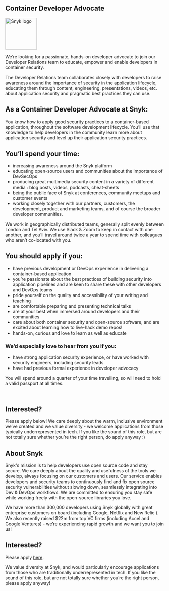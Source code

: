 Container Developer Advocate 
---

<img src="https://res.cloudinary.com/snyk/image/upload/v1537345894/press-kit/brand/logo-black.png" width="100" alt="Snyk logo" />

<p><span style="font-weight: 400;">We’re looking for a passionate, hands-on developer advocate to join our Developer Relations team to educate, empower and enable developers in container security.</span></p>
<p><span style="font-weight: 400;">The Developer Relations team collaborates closely with developers to raise awareness around the importance of security in the application lifecycle, educating them through content, engineering, presentations, videos, etc. about application security and pragmatic best practices they can use.</span></p>
<h2><strong>As a Container Developer Advocate at Snyk:</strong></h2>
<p><span style="font-weight: 400;">You know how to apply good security practices to a container-based application, throughout the software development lifecycle. You’ll use that knowledge to help developers in the community learn more about application security and level up their application security practices.</span></p>
<h2><strong>You’ll spend your time:</strong></h2>
<ul>
<li style="font-weight: 400;"><span style="font-weight: 400;">increasing awareness around the Snyk platform</span></li>
<li style="font-weight: 400;"><span style="font-weight: 400;">educating open-source users and communities about the importance of DevSecOps</span></li>
<li style="font-weight: 400;"><span style="font-weight: 400;">producing great multimedia security content in a variety of different media : blog posts, videos, podcasts, cheat-sheets</span></li>
<li style="font-weight: 400;"><span style="font-weight: 400;">being the public face of Snyk at conferences, community meetups and customer events</span></li>
<li style="font-weight: 400;"><span style="font-weight: 400;">working closely together with our partners, customers, the development, product and marketing teams, and of course the broader developer communities.</span></li>
</ul>
<p><span style="font-weight: 400;">We work in geographically distributed teams, generally split evenly between London and Tel Aviv. We use Slack &amp; Zoom to keep in contact with one another, and you’ll travel around twice a year to spend time with colleagues who aren’t co-located with you.</span></p>
<h2><strong>You should apply if you:</strong></h2>
<ul>
<li style="font-weight: 400;"><span style="font-weight: 400;">have previous development or DevOps experience in delivering a container-based application</span></li>
<li style="font-weight: 400;"><span style="font-weight: 400;">you’re passionate about the best practices of building security into application pipelines and are keen to share these with other developers and DevOps teams</span></li>
<li style="font-weight: 400;"><span style="font-weight: 400;">pride yourself on the quality and accessibility of your writing and teaching</span></li>
<li style="font-weight: 400;"><span style="font-weight: 400;">are comfortable preparing and presenting technical talks</span></li>
<li style="font-weight: 400;"><span style="font-weight: 400;">are at your best when immersed around developers and their communities</span></li>
<li style="font-weight: 400;"><span style="font-weight: 400;">care about both container security and open-source software, and are excited about learning how to live-hack demo repos!</span></li>
<li style="font-weight: 400;"><span style="font-weight: 400;">hands-on, curious and love to learn as well as educate</span></li>
</ul>
<h3><strong>We’d especially love to hear from you if you:</strong></h3>
<ul>
<li style="font-weight: 400;"><span style="font-weight: 400;">have strong application security experience, or have worked with security engineers, including security leads.</span></li>
<li style="font-weight: 400;"><span style="font-weight: 400;">have had previous formal experience in developer advocacy</span></li>
</ul>
<p><span style="font-weight: 400;">You will spend around a quarter of your time travelling, so will need to hold a valid passport at all times.</span></p>
<p> </p>
<h2><strong>Interested?</strong></h2>
<p><span style="font-weight: 400;">Please apply below! We care deeply about the warm, inclusive environment we’ve created and we value diversity - we welcome applications from those typically underrepresented in tech. If you like the sound of this role, but are not totally sure whether you’re the right person, do apply anyway :)</span></p>
<h2><strong>About Snyk</strong></h2>
<p><span style="font-weight: 400;">Snyk's mission is to help developers use open source code and stay secure. We care deeply about the quality and usefulness of the tools we develop, always focusing on our customers and users. Our service enables developers and security teams to continuously find and fix open source security vulnerabilities without slowing down, seamlessly integrating into Dev &amp; DevOps workflows. We are committed to ensuring you stay safe while working freely with the open-source libraries you love. </span></p>
<p><span style="font-weight: 400;">We have more than 300,000 developers using Snyk globally with great enterprise customers on board (including Google, Netflix and New Relic ). We also recently raised $22m from top VC firms (including Accel and Google Ventures) - we’re experiencing rapid growth and we want you to join us!</span></p>

Interested?
---

Please apply [here](https://boards.greenhouse.io/snyk/jobs/4389903002#app).

We value diversity at Snyk, and would particularly encourage applications from those who are traditionally underrepresented in tech.
If you like the sound of this role, but are not totally sure whether you’re the right person, please apply anyway!
